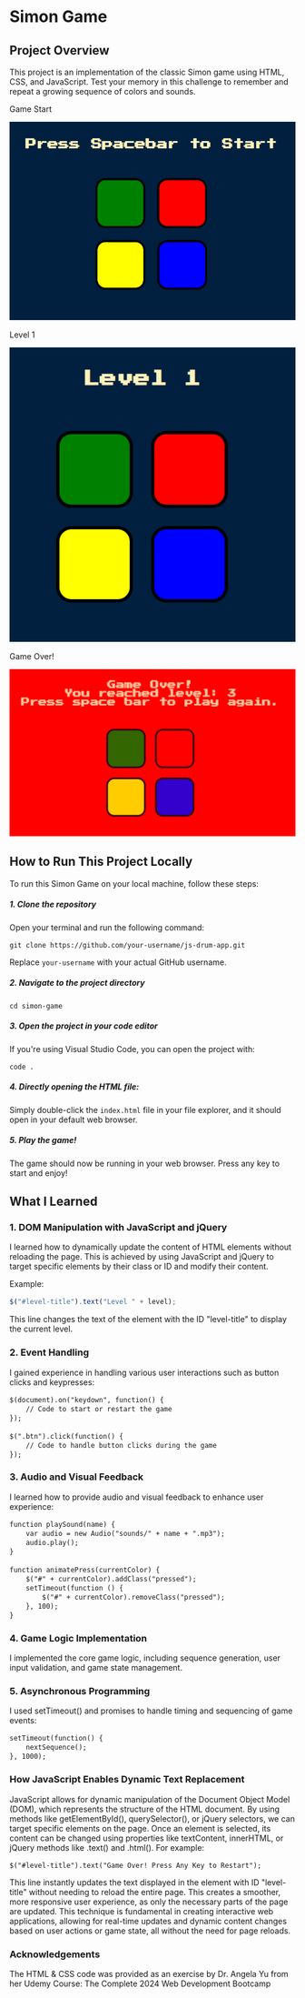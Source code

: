 # Simon Game

## Project Overview
This project is an implementation of the classic Simon game using HTML, CSS, and JavaScript. Test your memory in this challenge to remember and repeat a growing sequence of colors and sounds.

Game Start

![Game Start](/public/images/title.png)

Level 1

![Level 1](public/images/level1.png)

Game Over!

![Game Over!](public/images/gameover.png)

## How to Run This Project Locally

To run this Simon Game on your local machine, follow these steps:

##### 1. **Clone the repository**
   Open your terminal and run the following command:
```
git clone https://github.com/your-username/js-drum-app.git
```
Replace `your-username` with your actual GitHub username.

##### 2. **Navigate to the project directory**
```
cd simon-game
```

##### 3. **Open the project in your code editor**
If you're using Visual Studio Code, you can open the project with:
``` 
code .
```
##### 4. Directly opening the HTML file:
   Simply double-click the `index.html` file in your file explorer, and it should open in your default web browser.

##### 5. **Play the game!**
The game should now be running in your web browser. Press any key to start and enjoy!

## What I Learned

### 1. DOM Manipulation with JavaScript and jQuery
I learned how to dynamically update the content of HTML elements without reloading the page. This is achieved by using JavaScript and jQuery to target specific elements by their class or ID and modify their content.

Example:
```javascript
$("#level-title").text("Level " + level);
```

This line changes the text of the element with the ID "level-title" to display the current level.
### 2. Event Handling
I gained experience in handling various user interactions such as button clicks and keypresses:

```
$(document).on("keydown", function() {
    // Code to start or restart the game
});

$(".btn").click(function() {
    // Code to handle button clicks during the game
});
```

### 3. Audio and Visual Feedback
I learned how to provide audio and visual feedback to enhance user experience:
```
function playSound(name) {
    var audio = new Audio("sounds/" + name + ".mp3");
    audio.play();
}

function animatePress(currentColor) {
    $("#" + currentColor).addClass("pressed");
    setTimeout(function () {
        $("#" + currentColor).removeClass("pressed");
    }, 100);
}
```

### 4. Game Logic Implementation
I implemented the core game logic, including sequence generation, user input validation, and game state management.
### 5. Asynchronous Programming
I used setTimeout() and promises to handle timing and sequencing of game events:
```
setTimeout(function() {
    nextSequence();
}, 1000);
```

### How JavaScript Enables Dynamic Text Replacement
JavaScript allows for dynamic manipulation of the Document Object Model (DOM), which represents the structure of the HTML document. By using methods like getElementById(), querySelector(), or jQuery selectors, we can target specific elements on the page.
Once an element is selected, its content can be changed using properties like textContent, innerHTML, or jQuery methods like .text() and .html().
For example:
```
$("#level-title").text("Game Over! Press Any Key to Restart");
```
This line instantly updates the text displayed in the element with ID "level-title" without needing to reload the entire page. This creates a smoother, more responsive user experience, as only the necessary parts of the page are updated.
This technique is fundamental in creating interactive web applications, allowing for real-time updates and dynamic content changes based on user actions or game state, all without the need for page reloads.

### Acknowledgements
The HTML & CSS code was provided as an exercise by Dr. Angela Yu from her Udemy Course: The Complete 2024 Web Development Bootcamp
